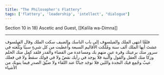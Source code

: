 ```yaml
---
title: "The Philosopher's Flattery"
tags: ['flattery', 'leadership', 'intellect', "dialogue"]
---
```


 Section 10 in 18) Ascetic and Guest, [[Kalīla wa-Dimna]]

---
فلمَّا انتهى الملك والفيلسوف إلى باب الناسك والضيف سكت الملك وقال الفيلسوف عشتَ أيها الملك ألف سنة ومُلِّكت الأقاليم السبعة وأُعطيت من كل شيءٍ سببًا وبُلِّغته في سرور منك برعيتك وقرة عينٍ منهم بك ومساعدة من القضاء والقدر فلقد كمل منك الحلم وزكا منك العقل والقول والنية فلا يوجد في رأيك نقصٌ ولا في قولك سقطٌ ولا في فعلك عيبٌ وجُمِع فيك النجدة واللين فلا توجَد جبانًا عند اللقاء ولا ضيِّقَ الصدرِ فيما ينوبك من الأشياء
